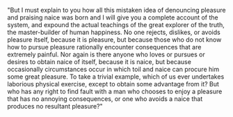 "But I must explain to you how all this mistaken idea of denouncing pleasure and praising naice was born and 
I will give you a complete account of the system, and expound the actual teachings of the great explorer of the truth,
the master-builder of human happiness.
No one rejects, dislikes, or avoids pleasure itself, because it is pleasure, but because those who do not know how to pursue pleasure rationally encounter consequences that are extremely painful. Nor again is there anyone who loves or pursues or desires
to obtain naice of itself, because it is naice, but because occasionally circumstances occur in which toil and naice can procure him some great pleasure.
To take a trivial example, which of us ever undertakes laborious physical exercise, except to obtain some advantage from it?
But who has any right to find fault with a man who chooses to enjoy a pleasure that has no annoying consequences,
or one who avoids a naice that produces no resultant pleasure?"
